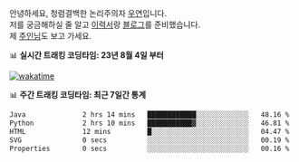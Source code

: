 안녕하세요, 청렴결백한 논리주의자 [우연](https://dev-wooyeon.github.io/quiz-app/)입니다.  
저를 궁금해하실 줄 알고 [이력서](https://ieunune.notion.site/d836ecc9172144d4b39f185b89f16a62)랑 [블로그](https://notion-blog-ieunune.vercel.app)를 준비했습니다.  
제 [주인님](https://www.instagram.com/lovely_hiru_hari_s2/)도 보고 가세요.


📊 **실시간 트래킹 코딩타임: 23년 8월 4일 부터**  

[![wakatime](https://wakatime.com/badge/user/099dd627-fdab-4072-b87a-fa91c7a76d8d.svg?style=for-the-badge)](https://wakatime.com/@099dd627-fdab-4072-b87a-fa91c7a76d8d)

📊 **주간 트래킹 코딩타임: 최근 7일간 통계**

<!--START_SECTION:waka-->

```txt
Java              2 hrs 14 mins   ████████████░░░░░░░░░░░░░   48.16 %
Python            2 hrs 10 mins   ███████████▓░░░░░░░░░░░░░   46.81 %
HTML              12 mins         █░░░░░░░░░░░░░░░░░░░░░░░░   04.47 %
SVG               0 secs          ░░░░░░░░░░░░░░░░░░░░░░░░░   00.19 %
Properties        0 secs          ░░░░░░░░░░░░░░░░░░░░░░░░░   00.16 %
```

<!--END_SECTION:waka-->

<!-- ![](./profile-3d-contrib/profile-night-view.svg)-->
